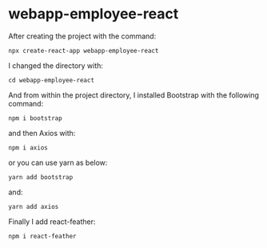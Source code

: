 # webapp-employee-react

After creating the project with the command:
```
npx create-react-app webapp-employee-react
```
I changed the directory with:
```
cd webapp-employee-react
```
And from within the project directory, I installed Bootstrap with the following command:
```
npm i bootstrap
```
and then Axios with:
```
npm i axios
```
or you can use yarn as below:
```
yarn add bootstrap
```
and:
```
yarn add axios
```
Finally I add react-feather:
```
npm i react-feather
```
